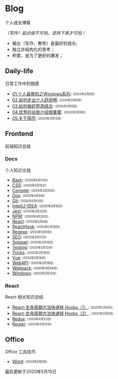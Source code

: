 
# Blog
个人成长博客

*（写作）起点低不可怕，坚持下来才可怕！*
- 输出（写作、教导）是最好的成长;
- 独立并结构化的思考；
- 积累，是为了更好的爆发；

## Daily-life
日常工作中的随感

- [01.个人装换机之Windows系列](/daily-life/01.%E4%B8%AA%E4%BA%BA%E8%A3%85%E6%8D%A2%E6%9C%BA%E4%B9%8BWindows%E7%B3%BB%E5%88%97.md): <sub><sup>(2020年2月9日)</sup></sub>
- [02.如何走出个人舒适圈](/daily-life/02.%E5%A6%82%E4%BD%95%E8%B5%B0%E5%87%BA%E4%B8%AA%E4%BA%BA%E8%88%92%E9%80%82%E5%9C%88.md): <sub><sup>(2020年2月9日)</sup></sub>
- [03.如何做好劳逸结合](/daily-life/03.%E5%A6%82%E4%BD%95%E5%81%9A%E5%A5%BD%E5%8A%B3%E9%80%B8%E7%BB%93%E5%90%88.md): <sub><sup>(2020年3月9日)</sup></sub>
- [04.优秀的自我介绍很重要](/daily-life/04.%E4%BC%98%E7%A7%80%E7%9A%84%E8%87%AA%E6%88%91%E4%BB%8B%E7%BB%8D%E5%BE%88%E9%87%8D%E8%A6%81.md): <sub><sup>(2020年3月9日)</sup></sub>
- [05.关于简历](/daily-life/05.%E5%85%B3%E4%BA%8E%E7%AE%80%E5%8E%86.md): <sub><sup>(2020年3月13日)</sup></sub>

## Frontend
前端知识总结


### Docs
个人知识文档

- [Bash](/frontend/docs/Bash.md): <sub><sup>(2020年5月10日)</sup></sub>
- [CSS](/frontend/docs/CSS.md): <sub><sup>(2020年5月15日)</sup></sub>
- [Console](/frontend/docs/Console.md): <sub><sup>(2020年3月25日)</sup></sub>
- [Dos](/frontend/docs/Dos.md): <sub><sup>(2020年4月9日)</sup></sub>
- [Git](/frontend/docs/Git.md): <sub><sup>(2020年5月13日)</sup></sub>
- [IntelliJ-IDEA](/frontend/docs/IntelliJ-IDEA.md): <sub><sup>(2020年3月16日)</sup></sub>
- [Jest](/frontend/docs/Jest.md): <sub><sup>(2020年3月22日)</sup></sub>
- [NPM](/frontend/docs/NPM.md): <sub><sup>(2020年4月30日)</sup></sub>
- [React](/frontend/docs/React.md): <sub><sup>(2020年5月9日)</sup></sub>
- [ReactHook](/frontend/docs/ReactHook.md): <sub><sup>(2020年2月18日)</sup></sub>
- [Regexp](/frontend/docs/Regexp.md): <sub><sup>(2020年5月9日)</sup></sub>
- [SEO](/frontend/docs/SEO.md): <sub><sup>(2020年4月17日)</sup></sub>
- [Snippet](/frontend/docs/Snippet.md): <sub><sup>(2020年2月18日)</sup></sub>
- [Testing](/frontend/docs/Testing.md): <sub><sup>(2020年3月13日)</sup></sub>
- [Tricks](/frontend/docs/Tricks.md): <sub><sup>(2020年2月18日)</sup></sub>
- [Vue](/frontend/docs/Vue.md): <sub><sup>(2020年2月18日)</sup></sub>
- [WebAPI](/frontend/docs/WebAPI.md): <sub><sup>(2020年2月18日)</sup></sub>
- [Webpack](/frontend/docs/Webpack.md): <sub><sup>(2020年4月28日)</sup></sub>
- [Windows](/frontend/docs/Windows.md): <sub><sup>(2020年5月12日)</sup></sub>

### React
React 相关知识总结

- [React-生命周期方法快速转 Hooks（1）](/frontend/react/React-%E7%94%9F%E5%91%BD%E5%91%A8%E6%9C%9F%E6%96%B9%E6%B3%95%E5%BF%AB%E9%80%9F%E8%BD%AC%20Hooks%EF%BC%881%EF%BC%89.md): <sub><sup>(2020年2月9日)</sup></sub>
- [React-生命周期方法快速转 Hooks（2）](/frontend/react/React-%E7%94%9F%E5%91%BD%E5%91%A8%E6%9C%9F%E6%96%B9%E6%B3%95%E5%BF%AB%E9%80%9F%E8%BD%AC%20Hooks%EF%BC%882%EF%BC%89.md): <sub><sup>(2020年2月9日)</sup></sub>
- [Redux](/frontend/react/Redux.md): <sub><sup>(2020年4月22日)</sup></sub>
- [Router](/frontend/react/Router.md): <sub><sup>(2020年4月22日)</sup></sub>

## Office
Office 工具技巧

- [Word](/office/Word.md): <sub><sup>(2020年5月9日)</sup></sub>

最后更新于2020年5月15日
